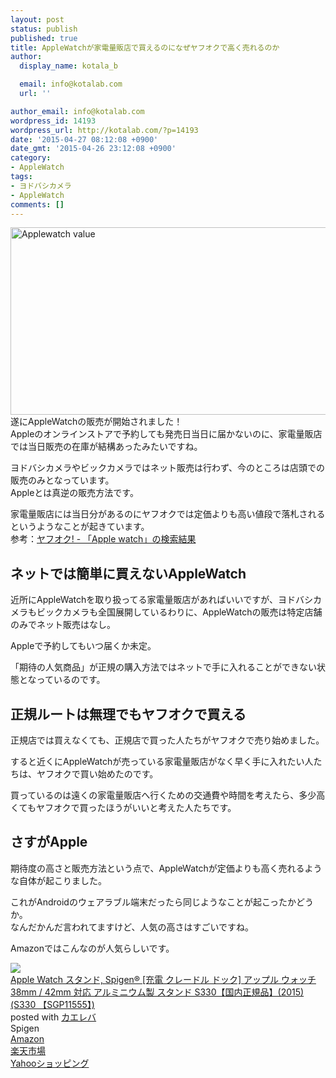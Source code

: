 ```yaml
---
layout: post
status: publish
published: true
title: AppleWatchが家電量販店で買えるのになぜヤフオクで高く売れるのか
author:
  display_name: kotala_b

  email: info@kotalab.com
  url: ''

author_email: info@kotalab.com
wordpress_id: 14193
wordpress_url: http://kotalab.com/?p=14193
date: '2015-04-27 08:12:08 +0900'
date_gmt: '2015-04-26 23:12:08 +0900'
category:
- AppleWatch
tags:
- ヨドバシカメラ
- AppleWatch
comments: []
---
```

<p><img src="http://kotalab.com/wp-content/uploads/2015/04/applewatch-value.png" alt="Applewatch value" width="568" height ="300" class="aligncenter size-large" /><br />
遂にAppleWatchの販売が開始されました！<br />
Appleのオンラインストアで予約しても発売日当日に届かないのに、家電量販店では当日販売の在庫が結構あったみたいですね。</p>
<p>ヨドバシカメラやビックカメラではネット販売は行わず、今のところは店頭での販売のみとなっています。<br />
Appleとは真逆の販売方法です。</p>
<p>家電量販店には当日分があるのにヤフオクでは定価よりも高い値段で落札されるというようなことが起きています。<br />
参考：<a href="http://auctions.search.yahoo.co.jp/search?auccat=&tab_ex=commerce&ei=utf-8&p=Apple+watch&x=0&y=0" target="_blank">ヤフオク! - 「Apple watch」の検索結果</a></p>
<p><!--more--></p>
<h2>ネットでは簡単に買えないAppleWatch</h2>
<p>近所にAppleWatchを取り扱ってる家電量販店があればいいですが、ヨドバシカメラもビックカメラも全国展開しているわりに、AppleWatchの販売は特定店舗のみでネット販売はなし。</p>
<p>Appleで予約してもいつ届くか未定。</p>
<p>「期待の人気商品」が<span class="b">正規の購入方法ではネットで手に入れることができない状態</span>となっているのです。</p>
<h2>正規ルートは無理でもヤフオクで買える</h2>
<p>正規店では買えなくても、正規店で買った人たちがヤフオクで売り始めました。</p>
<p>すると近くにAppleWatchが売っている家電量販店がなく早く手に入れたい人たちは、ヤフオクで買い始めたのです。</p>
<p>買っているのは遠くの家電量販店へ行くための交通費や時間を考えたら、多少高くてもヤフオクで買ったほうがいいと考えた人たちです。</p>
<h2>さすがApple</h2>
<p>期待度の高さと販売方法という点で、AppleWatchが定価よりも高く売れるような自体が起こりました。</p>
<p>これがAndroidのウェアラブル端末だったら同じようなことが起こったかどうか。<br />
なんだかんだ言われてますけど、人気の高さはすごいですね。</p>
<p>Amazonではこんなのが人気らしいです。</p>
<div class="kaerebalink-box">
<div class="kaerebalink-image"><a href="http://www.amazon.co.jp/exec/obidos/ASIN/B00VSGVVNA/same-22/ref=nosim/" rel="nofollow" target="_blank"><img src="http://ecx.images-amazon.com/images/I/41SZopD2WwL._SL160_.jpg" style="border: none;" /></a></div>
<div class="kaerebalink-info">
<div class="kaerebalink-name"><a href="http://www.amazon.co.jp/exec/obidos/ASIN/B00VSGVVNA/same-22/ref=nosim/" rel="nofollow" target="_blank">Apple Watch スタンド, Spigen&reg; [充電 クレードル ドック] アップル ウォッチ 38mm / 42mm 対応 アルミニウム製 スタンド S330【国内正規品】(2015) (S330 【SGP11555】)</a>
<div class="kaerebalink-powered-date">posted with <a href="http://kaereba.com" rel="nofollow" target="_blank">カエレバ</a></div>
</div>
<div class="kaerebalink-detail"> Spigen     </div>
<div class="kaerebalink-link1">
<div class="shoplinkamazon"><a href="http://www.amazon.co.jp/gp/search?keywords=Apple%20Watch%20%83X%83%5E%83%93%83h%20Spigen&__mk_ja_JP=%83J%83%5E%83J%83i&tag=same-22" rel="nofollow" target="_blank">Amazon</a></div>
<div class="shoplinkrakuten"><a href="http://c.af.moshimo.com/af/c/click?a_id=374939&p_id=54&pc_id=54&pl_id=616&s_v=b5Rz2P0601xu&url=http%3A%2F%2Fsearch.rakuten.co.jp%2Fsearch%2Fmall%2FApple%2520Watch%2520%25E3%2582%25B9%25E3%2582%25BF%25E3%2583%25B3%25E3%2583%2589%2520Spigen%2F-%2Ff.1-p.1-s.1-sf.0-st.A-v.2%3Fx%3D0" rel="nofollow" target="_blank">楽天市場</a><img src="http://i.af.moshimo.com/af/i/impression?a_id=374939&p_id=54&pc_id=54&pl_id=616" width="1" height="1" style="border:none;"></div>
<div class="shoplinkyahoo"><a href="http://ck.jp.ap.valuecommerce.com/servlet/referral?sid=2967684&pid=881104827&vc_url=http%3A%2F%2Fsearch.shopping.yahoo.co.jp%2Fsearch%3Fp%3DApple%2520Watch%2520%25E3%2582%25B9%25E3%2582%25BF%25E3%2583%25B3%25E3%2583%2589%2520Spigen" rel="nofollow"  target="_blank">Yahooショッピング<img src="http://ad.jp.ap.valuecommerce.com/servlet/gifbanner?sid=2967684&pid=881104827" height="1" width="1" border="0"></a></div>
</div>
</div>
<div class="booklink-footer" style="clear: left"></div>
</div>
